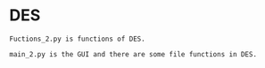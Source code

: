 # DES
	
	Fuctions_2.py is functions of DES.

	main_2.py is the GUI and there are some file functions in DES.
	